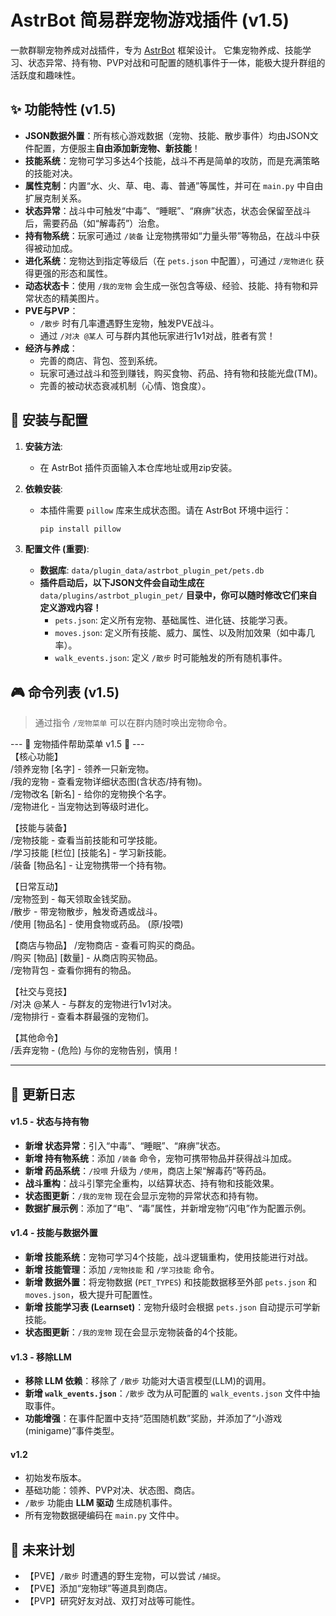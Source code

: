 # AstrBot 简易群宠物游戏插件 (v1.5)

一款群聊宠物养成对战插件，专为 [AstrBot](https://github.com/AstrBotDevs/AstrBot) 框架设计。
它集宠物养成、技能学习、状态异常、持有物、PVP对战和可配置的随机事件于一体，能极大提升群组的活跃度和趣味性。

## ✨ 功能特性 (v1.5)
- **JSON数据外置**：所有核心游戏数据（宠物、技能、散步事件）均由JSON文件配置，方便服主**自由添加新宠物、新技能**！
- **技能系统**：宠物可学习多达4个技能，战斗不再是简单的攻防，而是充满策略的技能对决。
- **属性克制**：内置“水、火、草、电、毒、普通”等属性，并可在 `main.py` 中自由扩展克制关系。
- **状态异常**：战斗中可触发“中毒”、“睡眠”、“麻痹”状态，状态会保留至战斗后，需要药品（如“解毒药”）治愈。
- **持有物系统**：玩家可通过 `/装备` 让宠物携带如“力量头带”等物品，在战斗中获得被动加成。
- **进化系统**：宠物达到指定等级后（在 `pets.json` 中配置），可通过 `/宠物进化` 获得更强的形态和属性。
- **动态状态卡**：使用 `/我的宠物` 会生成一张包含等级、经验、技能、持有物和异常状态的精美图片。
- **PVE与PVP**：
  - `/散步` 时有几率遭遇野生宠物，触发PVE战斗。
  - 通过 `/对决 @某人` 可与群内其他玩家进行1v1对战，胜者有赏！
- **经济与养成**：
  - 完善的商店、背包、签到系统。
  - 玩家可通过战斗和签到赚钱，购买食物、药品、持有物和技能光盘(TM)。
  - 完善的被动状态衰减机制（心情、饱食度）。

## 🚀 安装与配置

1.  **安装方法**:
    * 在 AstrBot 插件页面输入本仓库地址或用zip安装。

2.  **依赖安装**:
    * 本插件需要 `pillow` 库来生成状态图。请在 AstrBot 环境中运行：
        ```bash
        pip install pillow
        ```

3.  **配置文件 (重要)**:
    * **数据库**: `data/plugin_data/astrbot_plugin_pet/pets.db`
    * **插件启动后，以下JSON文件会自动生成在** `data/plugins/astrbot_plugin_pet/` **目录中，你可以随时修改它们来自定义游戏内容！**
        * `pets.json`: 定义所有宠物、基础属性、进化链、技能学习表。
        * `moves.json`: 定义所有技能、威力、属性、以及附加效果（如中毒几率）。
        * `walk_events.json`: 定义 `/散步` 时可能触发的所有随机事件。

## 🎮 命令列表 (v1.5)
> 通过指令 `/宠物菜单` 可以在群内随时唤出宠物命令。

--- 🐾 宠物插件帮助菜单 v1.5 🐾 ---  
【核心功能】  
/领养宠物 [名字] - 领养一只新宠物。  
/我的宠物 - 查看宠物详细状态图(含状态/持有物)。  
/宠物改名 [新名] - 给你的宠物换个名字。  
/宠物进化 - 当宠物达到等级时进化。  

【技能与装备】  
/宠物技能 - 查看当前技能和可学技能。  
/学习技能 [栏位] [技能名] - 学习新技能。  
/装备 [物品名] - 让宠物携带一个持有物。  

【日常互动】  
/宠物签到 - 每天领取金钱奖励。  
/散步 - 带宠物散步，触发奇遇或战斗。  
/使用 [物品名] - 使用食物或药品。 (原/投喂)  

【商店与物品】 
/宠物商店 - 查看可购买的商品。  
/购买 [物品] [数量] - 从商店购买物品。  
/宠物背包 - 查看你拥有的物品。  

【社交与竞技】  
/对决 @某人 - 与群友的宠物进行1v1对决。  
/宠物排行 - 查看本群最强的宠物们。  

【其他命令】  
/丢弃宠物 - (危险) 与你的宠物告别，慎用！  

---

## 📝 更新日志

#### v1.5 - 状态与持有物
- **新增 状态异常**：引入“中毒”、“睡眠”、“麻痹”状态。
- **新增 持有物系统**：添加 `/装备` 命令，宠物可携带物品并获得战斗加成。
- **新增 药品系统**：`/投喂` 升级为 `/使用`，商店上架“解毒药”等药品。
- **战斗重构**：战斗引擎完全重构，以结算状态、持有物和技能效果。
- **状态图更新**：`/我的宠物` 现在会显示宠物的异常状态和持有物。
- **数据扩展示例**：添加了“电”、“毒”属性，并新增宠物“闪电”作为配置示例。

#### v1.4 - 技能与数据外置
- **新增 技能系统**：宠物可学习4个技能，战斗逻辑重构，使用技能进行对战。
- **新增 技能管理**：添加 `/宠物技能` 和 `/学习技能` 命令。
- **新增 数据外置**：将宠物数据 (`PET_TYPES`) 和技能数据移至外部 `pets.json` 和 `moves.json`，极大提升可配置性。
- **新增 技能学习表 (Learnset)**：宠物升级时会根据 `pets.json` 自动提示可学新技能。
- **状态图更新**：`/我的宠物` 现在会显示宠物装备的4个技能。

#### v1.3 - 移除LLM
- **移除 LLM 依赖**：移除了 `/散步` 功能对大语言模型(LLM)的调用。
- **新增 `walk_events.json`**：`/散步` 改为从可配置的 `walk_events.json` 文件中抽取事件。
- **功能增强**：在事件配置中支持“范围随机数”奖励，并添加了“小游戏(minigame)”事件类型。

#### v1.2
- 初始发布版本。
- 基础功能：领养、PVP对决、状态图、商店。
- `/散步` 功能由 **LLM 驱动** 生成随机事件。
- 所有宠物数据硬编码在 `main.py` 文件中。

## 🔮 未来计划
- 【PVE】`/散步` 时遭遇的野生宠物，可以尝试 `/捕捉`。
- 【PVE】添加“宠物球”等道具到商店。
- 【PVP】研究好友对战、双打对战等可能性。